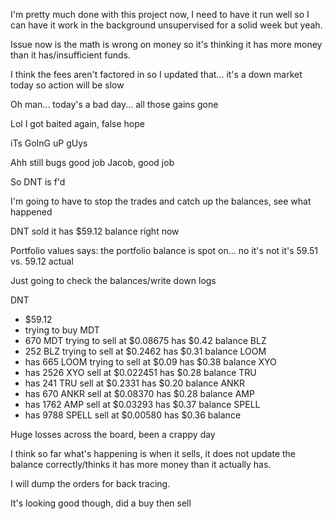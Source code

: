 I'm pretty much done with this project now, I need to have it run well so I can have it work in the background unsupervised for a solid week but yeah.

Issue now is the math is wrong on money so it's thinking it has more money than it has/insufficient funds.

I think the fees aren't factored in so I updated that... it's a down market today so action will be slow

Oh man... today's a bad day... all those gains gone

Lol I got baited again, false hope

iTs GoInG uP gUys

Ahh still bugs good job Jacob, good job

So DNT is f'd

I'm going to have to stop the trades and catch up the balances, see what happened

DNT sold it has $59.12 balance right now

Portfolio values says: the portfolio balance is spot on... no it's not it's 59.51 vs. 59.12 actual

Just going to check the balances/write down logs

DNT
- $59.12
- trying to buy
MDT
- 670 MDT trying to sell at $0.08675 has $0.42 balance
BLZ
- 252 BLZ trying to sell at $0.2462 has $0.31 balance
LOOM
- has 665 LOOM trying to sell at $0.09 has $0.38 balance
XYO
- has 2526 XYO sell at $0.022451 has $0.28 balance
TRU
- has 241 TRU sell at $0.2331 has $0.20 balance
ANKR
- has 670 ANKR sell at $0.08370 has $0.28 balance
AMP
- has 1762 AMP sell at $0.03293 has $0.37 balance
SPELL
- has 9788 SPELL sell at $0.00580 has $0.36 balance

Huge losses across the board, been a crappy day

I think so far what's happening is when it sells, it does not update the balance correctly/thinks it has more money than it actually has.

I will dump the orders for back tracing.

It's looking good though, did a buy then sell